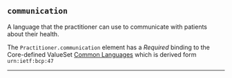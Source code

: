 ## `communication`

A language that the practitioner can use to communicate with patients about their health.

The <code>Practitioner.communication</code> element has a <i>Required</i> binding to the Core-defined ValueSet <a href="https://hl7.org/fhir/R4/valueset-languages.html" class="external">Common Languages</a> which is derived form <code>urn:ietf:bcp:47</code>

---

